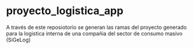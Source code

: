 # proyecto_logistica_app
A través de este reposiotorio se generan las ramas del proyecto generado para la logistica interna de una compañia del sector de consumo masivo (SiGeLog)
